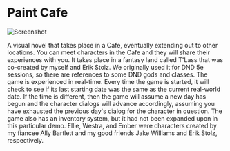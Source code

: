 # Paint Cafe

![Screenshot](https://github.com/glendond/Paint_Cafe_0.1_Demo/blob/main/forreadme1.PNG?raw=true)

A visual novel that takes place in a Cafe, eventually extending out to other locations. You can meet characters in the Cafe and they will share their experiences with you.
It takes place in a fantasy land called T'Lass that was co-created by myself and Erik Stolz. We originally used it for DND 5e sessions, so there are references to some DND gods and classes.
The game is experienced in real-time. Every time the game is started, it will check to see if its last starting date was the same as the current real-world date.
If the time is different, then the game will assume a new day has begun and the character dialogs will advance accordingly, assuming you have exhausted the previous day's dialog for the character in question.
The game also has an inventory system, but it had not been expanded upon in this particular demo.
Ellie, Westra, and Ember were characters created by my fiancee Ally Bartlett and my good friends Jake Williams and Erik Stolz, respectively.
